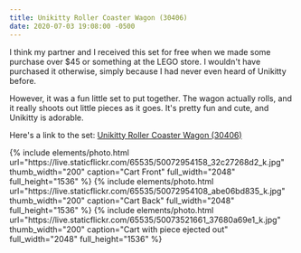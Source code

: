 ```yaml
---
title: Unikitty Roller Coaster Wagon (30406)
date: 2020-07-03 19:08:00 -0500
---
```


I think my partner and I received this set for free when we made some purchase over $45 or something at the LEGO store. I wouldn't have purchased it otherwise, simply because I had never even heard of Unikitty before.

However, it was a fun little set to put together. The wagon actually rolls, and it really shoots out little pieces as it goes. It's pretty fun and cute, and Unikitty is adorable.

Here's a link to the set: [Unikitty Roller Coaster Wagon (30406)](https://www.lego.com/en-us/product/unikitty-roller-coaster-wagon-30406)

<div class="text-center photoswipe-gallery">
  {% include elements/photo.html
      url="https://live.staticflickr.com/65535/50072954158_32c27268d2_k.jpg"
      thumb_width="200" caption="Cart Front"
      full_width="2048" full_height="1536"
  %}
  {% include elements/photo.html
      url="https://live.staticflickr.com/65535/50072954108_abe06bd835_k.jpg"
      thumb_width="200" caption="Cart Back"
      full_width="2048" full_height="1536"
  %}
  {% include elements/photo.html
      url="https://live.staticflickr.com/65535/50073521661_37680a69e1_k.jpg"
      thumb_width="200" caption="Cart with piece ejected out"
      full_width="2048" full_height="1536"
  %}
</div>
